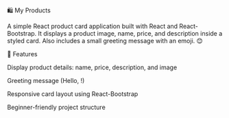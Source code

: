 🛍️ My Products

A simple React product card application built with React and React-Bootstrap.
It displays a product image, name, price, and description inside a styled card.
Also includes a small greeting message with an emoji. 😊

🚀 Features

Display product details: name, price, description, and image

Greeting message (Hello, <your name>!)

Responsive card layout using React-Bootstrap

Beginner-friendly project structure